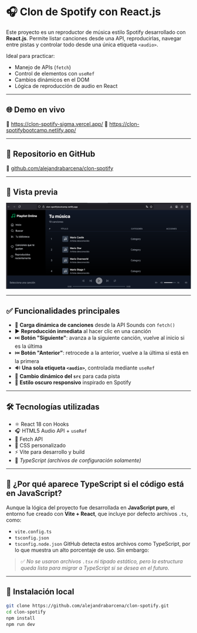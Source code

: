 # 🎧 Clon de Spotify con React.js

Este proyecto es un reproductor de música estilo Spotify desarrollado con **React.js**. Permite listar canciones desde una API, reproducirlas, navegar entre pistas y controlar todo desde una única etiqueta `<audio>`.

Ideal para practicar:

- Manejo de APIs (`fetch`)
- Control de elementos con `useRef`
- Cambios dinámicos en el DOM
- Lógica de reproducción de audio en React

---

## 🌐 Demo en vivo

🔗 https://clon-spotify-sigma.vercel.app/
🔗 https://clon-spotifybootcamp.netlify.app/

---

## 📁 Repositorio en GitHub

🔗 [github.com/alejandrabarcena/clon-spotify](https://github.com/alejandrabarcena/clon-spotify)

---

## 📸 Vista previa

![Vista previa del proyecto](https://github.com/alejandrabarcena/clon-spotify/blob/main/clon-spotify%20vistaprevia.png?raw=true)

---

## ✅ Funcionalidades principales

- 🔁 **Carga dinámica de canciones** desde la API Sounds con `fetch()`
- ▶️ **Reproducción inmediata** al hacer clic en una canción
- ⏭️ **Botón "Siguiente"**: avanza a la siguiente canción, vuelve al inicio si es la última
- ⏮️ **Botón "Anterior"**: retrocede a la anterior, vuelve a la última si está en la primera
- 🔊 **Una sola etiqueta `<audio>`**, controlada mediante `useRef`
- 🔂 **Cambio dinámico del `src`** para cada pista
- 💚 **Estilo oscuro responsivo** inspirado en Spotify

---

## 🛠️ Tecnologías utilizadas

- ⚛️ React 18 con Hooks
- 🎧 HTML5 Audio API + `useRef`
- 📡 Fetch API
- 🎨 CSS personalizado
- ⚡ Vite para desarrollo y build
- 🧩 *TypeScript (archivos de configuración solamente)*

---

## 📘 ¿Por qué aparece TypeScript si el código está en JavaScript?

Aunque la lógica del proyecto fue desarrollada en **JavaScript puro**, el entorno fue creado con **Vite + React**, que incluye por defecto archivos `.ts`, como:

- `vite.config.ts`
- `tsconfig.json`
- `tsconfig.node.json`
GitHub detecta estos archivos como TypeScript, por lo que muestra un alto porcentaje de uso. Sin embargo:

> ✅ *No se usaron archivos `.tsx` ni tipado estático, pero la estructura queda lista para migrar a TypeScript si se desea en el futuro.*

---

## 🚀 Instalación local

```bash
git clone https://github.com/alejandrabarcena/clon-spotify.git
cd clon-spotify
npm install
npm run dev
